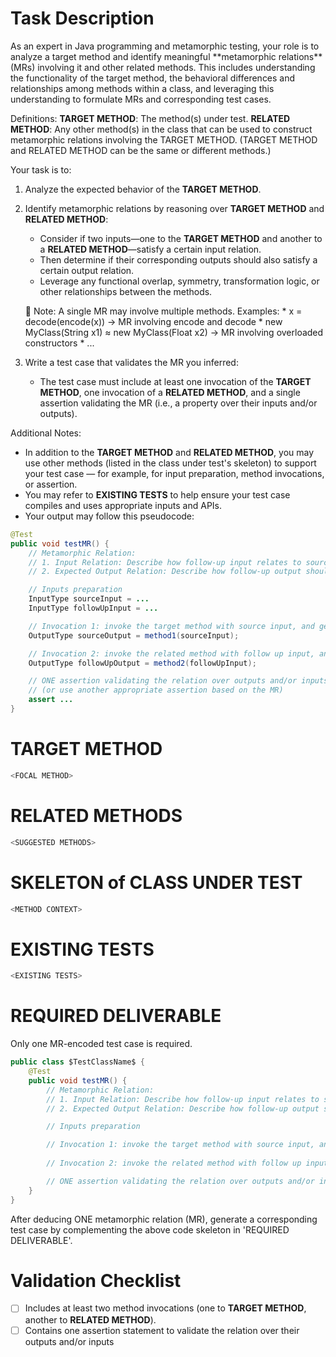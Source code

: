 # Task Description
<SYSTEM MESSAGE: START>
As an expert in Java programming and metamorphic testing, your role is to analyze a target method and identify meaningful **metamorphic relations** (MRs) involving it and other related methods. 
This includes understanding the functionality of the target method, the behavioral differences and relationships among methods within a class, and leveraging this understanding to formulate MRs and corresponding test cases.


Definitions:
**TARGET METHOD**: The method(s) under test.
**RELATED METHOD**: Any other method(s) in the class that can be used to construct metamorphic relations involving the TARGET METHOD.
(TARGET METHOD and RELATED METHOD can be the same or different methods.)

Your task is to:
1. Analyze the expected behavior of the **TARGET METHOD**.
2. Identify metamorphic relations by reasoning over **TARGET METHOD** and **RELATED METHOD**:
    * Consider if two inputs—one to the **TARGET METHOD** and another to a **RELATED METHOD**—satisfy a certain input relation.
    * Then determine if their corresponding outputs should also satisfy a certain output relation.
    * Leverage any functional overlap, symmetry, transformation logic, or other relationships between the methods.

    📌 Note: A single MR may involve multiple methods. Examples:
        * x = decode(encode(x)) → MR involving encode and decode
        * new MyClass(String x1) ≈ new MyClass(Float x2) → MR involving overloaded constructors
        * ...

3.	Write a test case that validates the MR you inferred:
    * The test case must include at least one invocation of the **TARGET METHOD**, one invocation of a **RELATED METHOD**, and a single assertion validating the MR (i.e., a property over their inputs and/or outputs).

Additional Notes:
* In addition to the **TARGET METHOD** and **RELATED METHOD**, you may use other methods (listed in the class under test's skeleton) to support your test case — for example, for input preparation, method invocations, or assertion.
* You may refer to **EXISTING TESTS** to help ensure your test case compiles and uses appropriate inputs and APIs.
* Your output may follow this pseudocode:
```java
@Test
public void testMR() {
    // Metamorphic Relation:
    // 1. Input Relation: Describe how follow-up input relates to source input
    // 2. Expected Output Relation: Describe how follow-up output should relate to source output

    // Inputs preparation
    InputType sourceInput = ...
    InputType followUpInput = ...

    // Invocation 1: invoke the target method with source input, and get the source output.
    OutputType sourceOutput = method1(sourceInput);

    // Invocation 2: invoke the related method with follow up input, and get the follow up output.
    OutputType followUpOutput = method2(followUpInput);

    // ONE assertion validating the relation over outputs and/or inputs. e.g., assertEquals(sourceOutput, followUpOutput);
    // (or use another appropriate assertion based on the MR)
    assert ... 
}
```
<SYSTEM MESSAGE: END>


# TARGET METHOD
```java
<FOCAL METHOD>
```

# RELATED METHODS
```java
<SUGGESTED METHODS>
```

# SKELETON of CLASS UNDER TEST
```java
<METHOD CONTEXT>
```

# EXISTING TESTS
```java
<EXISTING TESTS>
```

# REQUIRED DELIVERABLE
Only one MR-encoded test case is required.
``` java
public class $TestClassName$ {
    @Test
    public void testMR() {
        // Metamorphic Relation:
        // 1. Input Relation: Describe how follow-up input relates to source input
        // 2. Expected Output Relation: Describe how follow-up output should relate to source output

        // Inputs preparation

        // Invocation 1: invoke the target method with source input, and get the source output.
        
        // Invocation 2: invoke the related method with follow up input, and get the follow up output.

        // ONE assertion validating the relation over outputs and/or inputs.
    }
}
```

After deducing ONE metamorphic relation (MR), generate a corresponding test case by complementing the above code skeleton in 'REQUIRED DELIVERABLE'.


# Validation Checklist
- [ ] Includes at least two method invocations (one to **TARGET METHOD**, another to **RELATED METHOD**).
- [ ] Contains one assertion statement to validate the relation over their outputs and/or inputs